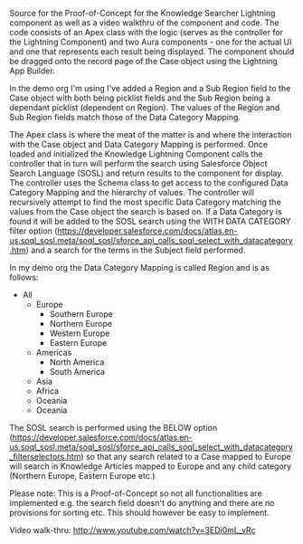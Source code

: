 Source for the Proof-of-Concept for the Knowledge Searcher Lightning component as well as a video walkthru of the component and code. The code consists of an Apex class with the logic (serves as the controller for the Lightning Component) and two Aura components - one for the actual UI and one that represents each result being displayed. The component should be dragged onto the record page of the Case object using the Lightning App Builder.

In the demo org I'm using I've added a Region and a Sub Region field to the Case object with both being picklist fields and the Sub Region being a dependant picklist (dependent on Region). The values of the Region and Sub Region fields match those of the Data Category Mapping.

The Apex class is where the meat of the matter is and where the interaction with the Case object and Data Category Mapping is performed. Once loaded and initialized the Knowledge Lightning Component calls the controller that in turn will perform the search using Salesforce Object Search Language (SOSL) and return results to the component for display. The controller uses the Schema class to get access to the configured Data Category Mapping and the hierarchy of values. The controller will recursively attempt to find the most specific Data Category matching the values from the Case object the search is based on. If a Data Category is found it will be added to the SOSL search using the WITH DATA CATEGORY filter option (https://developer.salesforce.com/docs/atlas.en-us.soql_sosl.meta/soql_sosl/sforce_api_calls_soql_select_with_datacategory.htm) and a search for the terms in the Subject field performed.

In my demo org the Data Category Mapping is called Region and is as follows:
* All
  - Europe
    * Southern Europe
    * Northern Europe
    *  Western Europe
    * Eastern Europe
  - Americas
    * North America
    * South America
  - Asia
  - Africa
  - Oceania
  - Oceania

The SOSL search is performed using the BELOW option (https://developer.salesforce.com/docs/atlas.en-us.soql_sosl.meta/soql_sosl/sforce_api_calls_soql_select_with_datacategory_filterselectors.htm) so that any search related to a Case mapped to Europe will search in Knowledge Articles mapped to Europe and any child category (Northern Europe, Eastern Europe etc.)

Please note: This is a Proof-of-Concept so not all functionalities are implemented e.g. the search field doesn't do anything and there are no provisions for sorting etc. This should however be easy to implement.

Video walk-thru: http://www.youtube.com/watch?v=3EDi0mL_vRc

